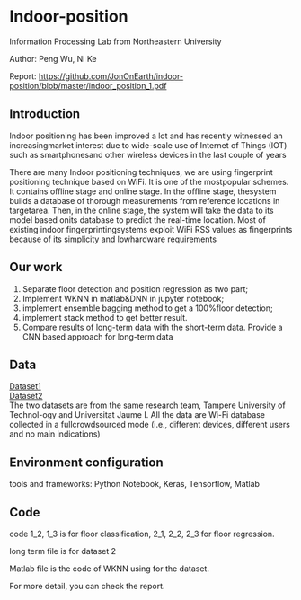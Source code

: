 # Indoor-position

Information Processing Lab from Northeastern University

Author: Peng Wu, Ni Ke 


Report: https://github.com/JonOnEarth/indoor-position/blob/master/indoor_position_1.pdf

## Introduction
Indoor positioning has been improved a lot and has recently witnessed an increasingmarket interest due to wide-scale use of Internet of Things (IOT) such as smartphonesand other wireless devices in the last couple of years

There are many Indoor positioning techniques, we are using fingerprint positioning technique based on WiFi. It is one of the mostpopular schemes. It contains offline stage and online stage. In the offline stage, thesystem builds a database of thorough measurements from reference locations in targetarea. Then, in the online stage, the system will take the data to its model based onits database to predict the real-time location. Most of existing indoor fingerprintingsystems exploit WiFi RSS values as fingerprints because of its simplicity and lowhardware requirements

## Our work
1. Separate floor detection and position regression as two part;
2. Implement WKNN in matlab&DNN in jupyter notebook;
3. implement ensemble bagging method to get a 100%floor detection;
4. implement stack method to get better result.
5. Compare results of long-term data with the short-term data. Provide a CNN based approach for long-term data

## Data
[Dataset1](https://zenodo.org/record/889798#.WvsnbogvzD4)  
[Dataset2](https://zenodo.org/record/1066041)  
The two datasets are from the same research team, Tampere University of Technol-ogy and Universitat Jaume I. All the data are Wi-Fi database collected in a fullcrowdsourced mode (i.e., different devices, different users and no main indications)

## Environment configuration
tools and frameworks: Python Notebook, Keras, Tensorflow, Matlab

## Code
code 1_2, 1_3 is for floor classification, 2_1, 2_2, 2_3 for floor regression.

long term file is for dataset 2

Matlab file is the code of WKNN using for the dataset.

For more detail, you can check the report.

